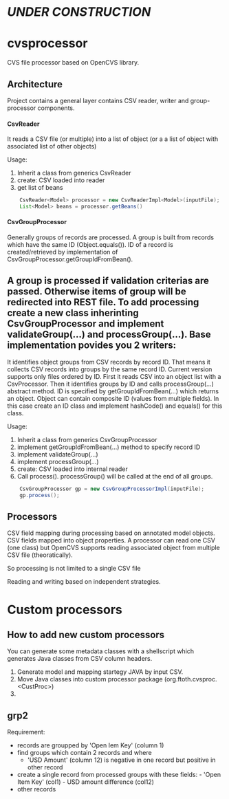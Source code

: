 # ___UNDER CONSTRUCTION___

# cvsprocessor
CVS file processor based on OpenCVS library.

## Architecture
Project contains a general layer contains CSV reader, writer and group-processor components.

#### CsvReader
It reads a CSV file (or multiple) into a list of object (or a a list of object with associated list of other objects)

Usage:
1. Inherit a class from generics CsvReader
2. create: CSV loaded into reader
3. get list of beans

```Java
    CsvReader<Model> processor = new CsvReaderImpl<Model>(inputFile);
    List<Model> beans = processor.getBeans()
```
  
#### CsvGroupProcessor
Generally groups of records are processed. A group is built from records which have the same ID (Object.equals()). ID of a record is created/retrieved by implementation of CsvGroupProcessor.getGroupIdFromBean().

A group is processed if validation criterias are passed. Otherwise items of group will be redirected into REST file.
To add processing create a new class inherinting CsvGroupProcessor and implement validateGroup(...) and processGroup(...).
Base implementation povides you 2 writers:
- 


It identifies object groups from CSV records by record ID. That means it collects CSV records into groups by the same record ID.
Current version supports only files ordered by ID. First it reads CSV into an object list with a CsvProcessor. Then it identifies groups by ID and calls processGroup(...) abstract method. ID is specified by getGroupIdFromBean(...) which returns an object. Object can contain composite ID (values from multiple fields). In this case create an ID class and implement hashCode() and equals() for this class.

Usage:
1. Inherit a class from generics CsvGroupProcessor
2. implement getGroupIdFromBean(...) method to specify record ID
3. implement validateGroup(...)
3. implement processGroup(...)
4. create: CSV loaded into internal reader
5. Call process(). processGroup() will be called at the end of all groups.

```Java
    CsvGroupProcessor gp = new CsvGroupProcessorImpl(inputFile);
    gp.process();
```




## Processors
CSV field mapping during processing based on annotated model objects. CSV fields mapped into object properties.
A processor can read one CSV (one class) but OpenCVS supports reading associated object from multiple CSV file (theoratically).

So processing is not limited to a single CSV file

Reading and writing based on independent strategies.


# Custom processors
## How to add new custom processors
You can generate some metadata classes with a shellscript which generates Java classes from CSV column headers.
1. Generate model and mapping startegy JAVA by input CSV.
2. Move Java classes into custom processor package (org.ftoth.cvsproc.&lt;CustProc&gt;)
3. 

## grp2
Requirement:
- records are groupped by 'Open Iem Key' (column 1)
- find groups which contain 2 records and where
    - 'USD Amount' (column 12) is negative in one record but positive in other record
- create a single record from processed groups with these fields:
       - 'Open Item Key' (col1)
       - USD amount difference (col12)
- other records 
